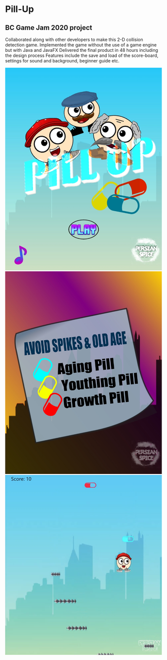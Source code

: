 # Pill-Up
## BC Game Jam 2020 project
Collaborated along with other developers to make this 2-D collision detection game.
Implemented the game without the use of a game engine but with Java and JavaFX
Delivered the final product in 48 hours including the design process
Features  include the save and load of the score-board, settings for sound and background, beginner guide etc.


![](images/cover.jpg)
![](images/guide.jpg)
![](images/playing.png)
